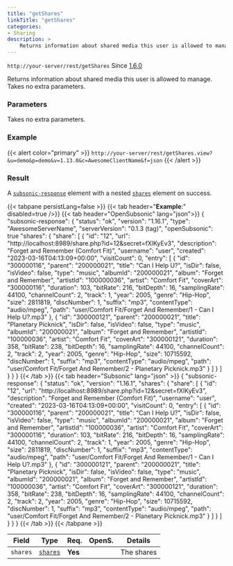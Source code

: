 ```yaml
---
title: "getShares"
linkTitle: "getShares"
categories:
- Sharing
description: >
    Returns information about shared media this user is allowed to manage.
---
```


`http://your-server/rest/getShares` Since [1.6.0](../../subsonic-versions)

Returns information about shared media this user is allowed to manage. Takes no extra parameters.

### Parameters

Takes no extra parameters.

### Example

{{< alert color="primary" >}} `http://your-server/rest/getShares.view?&u=demo&p=demo&v=1.13.0&c=AwesomeClientName&f=json` {{< /alert >}}

### Result

A [`subsonic-response`](../../responses/subsonic-response) element with a nested [`shares`](../../responses/shares) element on success.

{{< tabpane persistLang=false >}}
{{< tab header="**Example**:" disabled=true />}}
{{< tab header="OpenSubsonic" lang="json">}}
{
  "subsonic-response": {
    "status": "ok",
    "version": "1.16.1",
    "type": "AwesomeServerName",
    "serverVersion": "0.1.3 (tag)",
    "openSubsonic": true
    "shares": {
      "share": [
        {
          "id": "12",
          "url": "http://localhost:8989/share.php?id=12&secret=fXlKyEv3",
          "description": "Forget and Remember (Comfort Fit)",
          "username": "user",
          "created": "2023-03-16T04:13:09+00:00",
          "visitCount": 0,
          "entry": [
            {
              "id": "300000116",
              "parent": "200000021",
              "title": "Can I Help U?",
              "isDir": false,
              "isVideo": false,
              "type": "music",
              "albumId": "200000021",
              "album": "Forget and Remember",
              "artistId": "100000036",
              "artist": "Comfort Fit",
              "coverArt": "300000116",
              "duration": 103,
              "bitRate": 216,
              "bitDepth": 16,
              "samplingRate": 44100,
              "channelCount": 2,
              "track": 1,
              "year": 2005,
              "genre": "Hip-Hop",
              "size": 2811819,
              "discNumber": 1,
              "suffix": "mp3",
              "contentType": "audio/mpeg",
              "path": "user/Comfort Fit/Forget And Remember/1 - Can I Help U?.mp3"
            },
            {
              "id": "300000121",
              "parent": "200000021",
              "title": "Planetary Picknick",
              "isDir": false,
              "isVideo": false,
              "type": "music",
              "albumId": "200000021",
              "album": "Forget and Remember",
              "artistId": "100000036",
              "artist": "Comfort Fit",
              "coverArt": "300000121",
              "duration": 358,
              "bitRate": 238,
              "bitDepth": 16,
              "samplingRate": 44100,
              "channelCount": 2,
              "track": 2,
              "year": 2005,
              "genre": "Hip-Hop",
              "size": 10715592,
              "discNumber": 1,
              "suffix": "mp3",
              "contentType": "audio/mpeg",
              "path": "user/Comfort Fit/Forget And Remember/2 - Planetary Picknick.mp3"
            }
          ]
        }
      ]
    }
  }
}
{{< /tab >}}
{{< tab header="Subsonic" lang="json" >}}
{
  "subsonic-response": {
    "status": "ok",
    "version": "1.16.1",
    "shares": {
      "share": [
        {
          "id": "12",
          "url": "http://localhost:8989/share.php?id=12&secret=fXlKyEv3",
          "description": "Forget and Remember (Comfort Fit)",
          "username": "user",
          "created": "2023-03-16T04:13:09+00:00",
          "visitCount": 0,
          "entry": [
            {
              "id": "300000116",
              "parent": "200000021",
              "title": "Can I Help U?",
              "isDir": false,
              "isVideo": false,
              "type": "music",
              "albumId": "200000021",
              "album": "Forget and Remember",
              "artistId": "100000036",
              "artist": "Comfort Fit",
              "coverArt": "300000116",
              "duration": 103,
              "bitRate": 216,
              "bitDepth": 16,
              "samplingRate": 44100,
              "channelCount": 2,
              "track": 1,
              "year": 2005,
              "genre": "Hip-Hop",
              "size": 2811819,
              "discNumber": 1,
              "suffix": "mp3",
              "contentType": "audio/mpeg",
              "path": "user/Comfort Fit/Forget And Remember/1 - Can I Help U?.mp3"
            },
            {
              "id": "300000121",
              "parent": "200000021",
              "title": "Planetary Picknick",
              "isDir": false,
              "isVideo": false,
              "type": "music",
              "albumId": "200000021",
              "album": "Forget and Remember",
              "artistId": "100000036",
              "artist": "Comfort Fit",
              "coverArt": "300000121",
              "duration": 358,
              "bitRate": 238,
              "bitDepth": 16,
              "samplingRate": 44100,
              "channelCount": 2,
              "track": 2,
              "year": 2005,
              "genre": "Hip-Hop",
              "size": 10715592,
              "discNumber": 1,
              "suffix": "mp3",
              "contentType": "audio/mpeg",
              "path": "user/Comfort Fit/Forget And Remember/2 - Planetary Picknick.mp3"
            }
          ]
        }
      ]
    }
  }
}
{{< /tab >}}
{{< /tabpane >}}

| Field |  Type | Req. | OpenS. | Details |
| --- | --- | --- | --- | --- |
| `shares` | [`shares`](../../responses/shares) | **Yes** |     | The shares |
